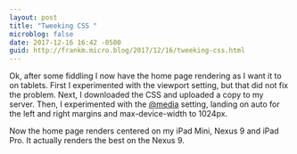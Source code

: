 ```yaml
---
layout: post
title: "Tweeking CSS "
microblog: false
date: 2017-12-16 16:42 -0500
guid: http://frankm.micro.blog/2017/12/16/tweeking-css.html
---
```

Ok, after some fiddling I now have the home page rendering as I want it to on tablets. First I experimented with the viewport setting, but that did not fix the problem. Next, I downloaded the CSS and uploaded a copy to my server. Then, I experimented with the [@media](https://www.w3schools.com/cssref/css3_pr_mediaquery.asp) setting, landing on auto for the left and right margins and max-device-width to 1024px. 

Now the home page renders centered on my iPad Mini, Nexus 9 and iPad Pro. It actually renders the best on the Nexus 9. 
